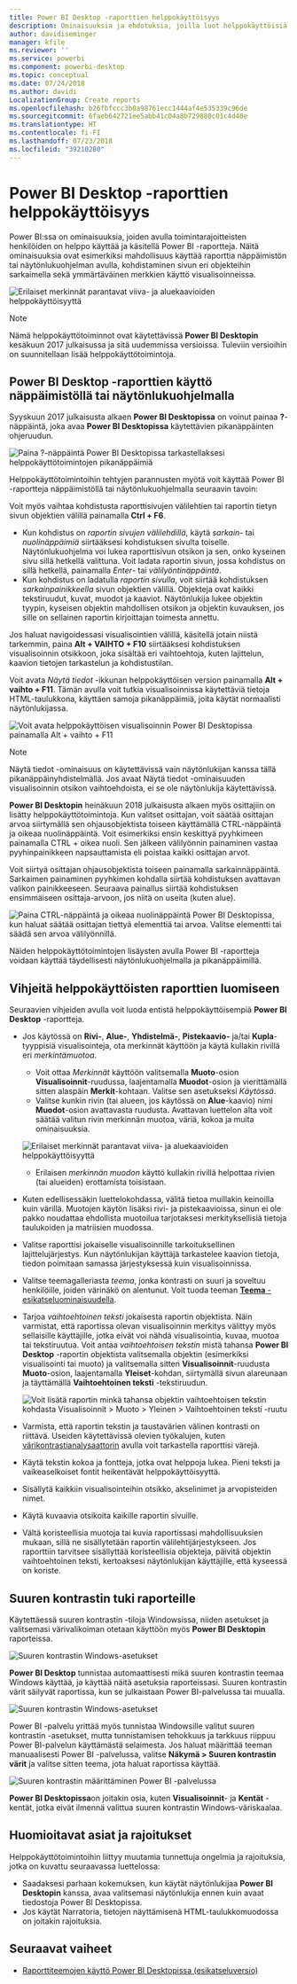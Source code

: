 ```yaml
---
title: Power BI Desktop -raporttien helppokäyttöisyys
description: Ominaisuuksia ja ehdotuksia, joilla luot helppokäyttöisiä Power BI Desktop -raportteja
author: davidiseminger
manager: kfile
ms.reviewer: ''
ms.service: powerbi
ms.component: powerbi-desktop
ms.topic: conceptual
ms.date: 07/24/2018
ms.author: davidi
LocalizationGroup: Create reports
ms.openlocfilehash: b26fbfccc3b0a98761ecc1444af4e535339c96de
ms.sourcegitcommit: 6faeb642721ee5abb41c04a8b729880c01c4d40e
ms.translationtype: HT
ms.contentlocale: fi-FI
ms.lasthandoff: 07/23/2018
ms.locfileid: "39210280"
---
```

# <a name="accessibility-in-power-bi-desktop-reports"></a>Power BI Desktop -raporttien helppokäyttöisyys
Power BI:ssa on ominaisuuksia, joiden avulla toimintarajoitteisten henkilöiden on helppo käyttää ja käsitellä Power BI -raportteja. Näitä ominaisuuksia ovat esimerkiksi mahdollisuus käyttää raporttia näppäimistön tai näytönlukuohjelman avulla, kohdistaminen sivun eri objekteihin sarkaimella sekä ymmärtäväinen merkkien käyttö visualisoinneissa.

![Erilaiset merkinnät parantavat viiva- ja aluekaavioiden helppokäyttöisyyttä](media/desktop-accessibility/accessibility_01.png)

> [!NOTE]
> Nämä helppokäyttötoiminnot ovat käytettävissä **Power BI Desktopin** kesäkuun 2017 julkaisussa ja sitä uudemmissa versioissa. Tuleviin versioihin on suunnitellaan lisää helppokäyttötoimintoja.
> 
> 

## <a name="consuming-a-power-bi-desktop-report-with-a-keyboard-or-screen-reader"></a>Power BI Desktop -raporttien käyttö näppäimistöllä tai näytönlukuohjelmalla
Syyskuun 2017 julkaisusta alkaen **Power BI Desktopissa** on voinut painaa **?**-näppäintä, joka avaa **Power BI Desktopissa** käytettävien pikanäppäinten ohjeruudun.

![Paina ?-näppäintä Power BI Desktopissa tarkastellaksesi helppokäyttötoimintojen pikanäppäimiä](media/desktop-accessibility/accessibility_03.png)

Helppokäyttötoimintoihin tehtyjen parannusten myötä voit käyttää Power BI -raportteja näppäimistöllä tai näytönlukuohjelmalla seuraavin tavoin:

Voit myös vaihtaa kohdistusta raporttisivujen välilehtien tai raportin tietyn sivun objektien välillä painamalla **Ctrl + F6**.

* Kun kohdistus on *raportin sivujen välilehdillä*, käytä *sarkain*- tai *nuolinäppäimiä* siirtääksesi kohdistuksen sivulta toiselle. Näytönlukuohjelma voi lukea raporttisivun otsikon ja sen, onko kyseinen sivu sillä hetkellä valittuna. Voit ladata raportin sivun, jossa kohdistus on sillä hetkellä, painamalla *Enter*- tai *välilyöntinäppäintä*.
* Kun kohdistus on ladatulla *raportin sivulla*, voit siirtää kohdistuksen *sarkainpainikkeella* sivun objektien välillä. Objekteja ovat kaikki tekstiruudut, kuvat, muodot ja kaaviot. Näytönlukija lukee objektin tyypin, kyseisen objektin mahdollisen otsikon ja objektin kuvauksen, jos sille on sellainen raportin kirjoittajan toimesta annettu. 

Jos haluat navigoidessasi visualisointien välillä, käsitellä jotain niistä tarkemmin, paina **Alt + VAIHTO + F10** siirtääksesi kohdistuksen visualisoinnin otsikkoon, joka sisältää eri vaihtoehtoja, kuten lajittelun, kaavion tietojen tarkastelun ja kohdistustilan. 

Voit avata *Näytä tiedot* -ikkunan helppokäyttöisen version painamalla **Alt + vaihto + F11**. Tämän avulla voit tutkia visualisoinnissa käytettäviä tietoja HTML-taulukkona, käyttäen samoja pikanäppäimiä, joita käytät normaalisti näytönlukijassa. 

![Voit avata helppokäyttöisen visualisoinnin Power BI Desktopissa painamalla Alt + vaihto + F11](media/desktop-accessibility/accessibility_04.png)

> [!NOTE]
> Näytä tiedot -ominaisuus on käytettävissä vain näytönlukijan kanssa tällä pikanäppäinyhdistelmällä. Jos avaat Näytä tiedot -ominaisuuden visualisoinnin otsikon vaihtoehdoista, ei se ole näytönlukija käytettävissä.

**Power BI Desktopin** heinäkuun 2018 julkaisusta alkaen myös osittajiin on lisätty helppokäyttötoimintoja. Kun valitset osittajan, voit säätää osittajan arvoa siirtymällä sen ohjausobjektista toiseen käyttämällä CTRL-näppäintä ja oikeaa nuolinäppäintä. Voit esimerkiksi ensin keskittyä pyyhkimeen painamalla CTRL + oikea nuoli. Sen jälkeen välilyönnin painaminen vastaa pyyhinpainikkeen napsauttamista eli poistaa kaikki osittajan arvot. 

Voit siirtyä osittajan ohjausobjektista toiseen painamalla sarkainnäppäintä. Sarkaimen painaminen pyyhkimen kohdalla siirtää kohdistuksen avattavan valikon painikkeeseen. Seuraava painallus siirtää kohdistuksen ensimmäiseen osittaja-arvoon, jos niitä on useita (kuten alue). 

![Paina CTRL-näppäintä ja oikeaa nuolinäppäintä Power BI Desktopissa, kun haluat säätää osittajan tiettyä elementtiä tai arvoa. Valitse elementti tai säädä sen arvoa välilyönnillä.](media/desktop-accessibility/accessibility_07.png)

Näiden helppokäyttötoimintojen lisäysten avulla Power BI -raportteja voidaan käyttää täydellisesti näytönlukuohjelmalla ja pikanäppäimillä.

## <a name="tips-for-creating-accessible-reports"></a>Vihjeitä helppokäyttöisten raporttien luomiseen
Seuraavien vihjeiden avulla voit luoda entistä helppokäyttöisempiä **Power BI Desktop** -raportteja.

* Jos käytössä on **Rivi-**, **Alue-**, **Yhdistelmä-**, **Pistekaavio-** ja/tai **Kupla**-tyyppisiä visualisointeja, ota merkinnät käyttöön ja käytä kullakin rivillä eri *merkintämuotoa*.
  
  * Voit ottaa *Merkinnät* käyttöön valitsemalla **Muoto**-osion **Visualisoinnit**-ruudussa, laajentamalla **Muodot**-osion ja vierittämällä sitten alaspäin **Merkit**-kohtaan. Valitse sen asetukseksi *Käytössä*.
  * Valitse kunkin rivin (tai alueen, jos käytössä on **Alue**-kaavio) nimi **Muodot**-osion avattavasta ruudusta. Avattavan luettelon alta voit säätää valitun rivin merkinnän muotoa, väriä, kokoa ja muita ominaisuuksia.
  
  ![Erilaiset merkinnät parantavat viiva- ja aluekaavioiden helppokäyttöisyyttä](media/desktop-accessibility/accessibility_01.png)
  
  * Erilaisen *merkinnän muodon* käyttö kullakin rivillä helpottaa rivien (tai alueiden) erottamista toisistaan.
* Kuten edellisessäkin luettelokohdassa, välitä tietoa muillakin keinoilla kuin värillä. Muotojen käytön lisäksi rivi- ja pistekaavioissa, sinun ei ole pakko noudattaa ehdollista muotoilua tarjotaksesi merkityksellisiä tietoja taulukoiden ja matriisien muodossa. 
* Valitse raporttisi jokaiselle visualisoinnille tarkoituksellinen lajittelujärjestys. Kun näytönlukijan käyttäjä tarkastelee kaavion tietoja, tiedon poimitaan samassa järjestyksessä kuin visualisoinnissa.
* Valitse teemagalleriasta *teema*, jonka kontrasti on suuri ja soveltuu henkilöille, joiden värinäkö on alentunut. Voit tuoda teeman [**Teema** -esikatseluominaisuudella](desktop-report-themes.md).
* Tarjoa *vaihtoehtoinen teksti* jokaisesta raportin objektista. Näin varmistat, että raportissa olevan visualisoinnin merkitys välittyy myös sellaisille käyttäjille, jotka eivät voi nähdä visualisointia, kuvaa, muotoa tai tekstiruutua. Voit antaa *vaihtoehtoisen tekstin* mistä tahansa **Power BI Desktop** -raportin objektista valitsemalla objektin (esimerkiksi visualisointi tai muoto) ja valitsemalla sitten **Visualisoinnit**-ruudusta **Muoto**-osion, laajentamalla **Yleiset**-kohdan, siirtymällä sivun alareunaan ja täyttämällä **Vaihtoehtoinen teksti** -tekstiruudun.
  
  ![Voit lisätä raportin minkä tahansa objektin vaihtoehtoisen tekstin kohdasta Visualisoinnit > Muoto > Yleinen > Vaihtoehtoinen teksti -ruutu](media/desktop-accessibility/accessibility_02.png)
* Varmista, että raportin tekstin ja taustavärien välinen kontrasti on riittävä. Useiden käytettävissä olevien työkalujen, kuten [värikontrastianalysaattorin](https://developer.paciellogroup.com/resources/contrastanalyser/) avulla voit tarkastella raporttisi värejä. 
* Käytä tekstin kokoa ja fontteja, jotka ovat helppoja lukea. Pieni teksti ja vaikeaselkoiset fontit heikentävät helppokäyttöisyyttä.
* Sisällytä kaikkiin visualisointeihin otsikko, akselinimet ja arvopisteiden nimet.
* Käytä kuvaavia otsikoita kaikille raportin sivuille.
* Vältä koristeellisia muotoja tai kuvia raportissasi mahdollisuuksien mukaan, sillä ne sisällytetään raportin välilehtijärjestykseen. Jos raporttiin tarvitsee sisällyttää koristeellisia objekteja, päivitä objektin vaihtoehtoinen teksti, kertoaksesi näytönlukijan käyttäjille, että kyseessä on koriste.

## <a name="high-contrast-support-for-reports"></a>Suuren kontrastin tuki raporteille

Käytettäessä suuren kontrastin -tiloja Windowsissa, niiden asetukset ja valitsemasi värivalikoiman otetaan käyttöön myös **Power BI Desktopin** raporteissa. 

![Suuren kontrastin Windows-asetukset](media/desktop-accessibility/accessibility_05.png)

**Power BI Desktop** tunnistaa automaattisesti mikä suuren kontrastin teemaa Windows käyttää, ja käyttää näitä asetuksia raporteissasi. Suuren kontrastin värit säilyvät raportissa, kun se julkaistaan Power BI-palvelussa tai muualla.

![Suuren kontrastin Windows-asetukset](media/desktop-accessibility/accessibility_05b.png)

Power BI -palvelu yrittää myös tunnistaa Windowsille valitut suuren kontrastin -asetukset, mutta tunnistamisen tehokkuus ja tarkkuus riippuu Power BI-palvelun käyttämästä selaimesta. Jos haluat määrittää teeman manuaalisesti Power BI -palvelussa, valitse **Näkymä > Suuren kontrastin värit** ja valitse sitten teema, jota haluat raportissa käyttää.

![Suuren kontrastin määrittäminen Power BI -palvelussa](media/desktop-accessibility/accessibility_06.png)

**Power BI Desktopissa**on joitakin osia, kuten **Visualisoinnit**- ja **Kentät** -kentät, jotka eivät ilmennä valittua suuren kontrastin Windows-väriskaalaa.


## <a name="considerations-and-limitations"></a>Huomioitavat asiat ja rajoitukset
Helppokäyttötoimintoihin liittyy muutamia tunnettuja ongelmia ja rajoituksia, jotka on kuvattu seuraavassa luettelossa:

* Saadaksesi parhaan kokemuksen, kun käytät näytönlukijaa **Power BI Desktopin** kanssa, avaa valitsemasi näytönlukija ennen kuin avaat tiedostoja Power BI Desktopissa.
* Jos käytät Narratoria, tietojen näyttämisenä HTML-taulukkomuodossa on joitakin rajoituksia.

## <a name="next-steps"></a>Seuraavat vaiheet
* [Raporttiteemojen käyttö Power BI Desktopissa (esikatseluversio)](desktop-report-themes.md)


